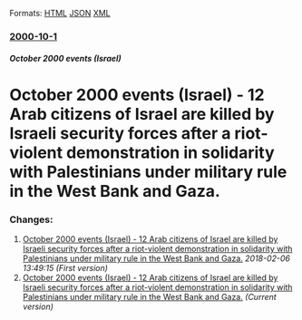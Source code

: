 
Formats: [HTML](/news/2000/10/1/october-2000-events-israel-a-12-arab-citizens-of-israel-are-killed-by-israeli-security-forces-after-a-riot-violent-demonstration-in-sol.html)  [JSON](/news/2000/10/1/october-2000-events-israel-a-12-arab-citizens-of-israel-are-killed-by-israeli-security-forces-after-a-riot-violent-demonstration-in-sol.json)  [XML](/news/2000/10/1/october-2000-events-israel-a-12-arab-citizens-of-israel-are-killed-by-israeli-security-forces-after-a-riot-violent-demonstration-in-sol.xml)  

### [2000-10-1](/news/2000/10/1/index.md)

##### October 2000 events (Israel)
#  October 2000 events (Israel) - 12 Arab citizens of Israel are killed by Israeli security forces after a riot-violent demonstration in solidarity with Palestinians under military rule in the West Bank and Gaza.




### Changes:

1. [ October 2000 events (Israel) - 12 Arab citizens of Israel are killed by Israeli security forces after a riot-violent demonstration in solidarity with Palestinians under military rule in the West Bank and Gaza.](/news/2000/10/1/october-2000-events-israel-12-arab-citizens-of-israel-are-killed-by-israeli-security-forces-after-a-riot-violent-demonstration-in-sol.md) _2018-02-06 13:49:15 (First version)_
1. [ October 2000 events (Israel) - 12 Arab citizens of Israel are killed by Israeli security forces after a riot-violent demonstration in solidarity with Palestinians under military rule in the West Bank and Gaza.](/news/2000/10/1/october-2000-events-israel-a-12-arab-citizens-of-israel-are-killed-by-israeli-security-forces-after-a-riot-violent-demonstration-in-sol.md) _(Current version)_
